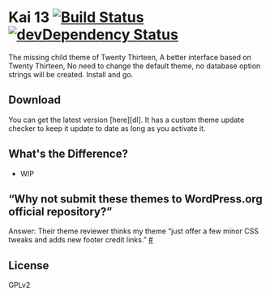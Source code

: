 # Kai 13 [![Build Status](https://travis-ci.org/sparanoid/kai-13.png)](https://travis-ci.org/sparanoid/kai-13) [![devDependency Status](https://david-dm.org/sparanoid/kai-13/dev-status.png)](https://david-dm.org/sparanoid/kai-13#info=devDependencies)

The missing child theme of Twenty Thirteen, A better interface based on Twenty Thirteen, No need to change the default theme, no database option strings will be created. Install and go.

## Download

You can get the latest version [here][dl]. It has a custom theme update checker to keep it update to date as long as you activate it.

## What's the Difference?

- WIP

## “Why not submit these themes to WordPress.org official repository?”

Answer: Their theme reviewer thinks my theme “just offer a few minor CSS tweaks and adds new footer credit links.” [#](http://themes.trac.wordpress.org/ticket/10728)

## License

GPLv2

[fsf]: http://www.fsf.org
